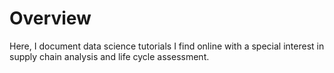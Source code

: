 # Overview

Here, I document data science tutorials I find online with a special interest in supply chain analysis and life cycle assessment. 

```{tableofcontents}
```